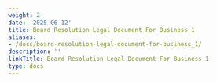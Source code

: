 ```yaml
---
weight: 2
date: '2025-06-12'
title: Board Resolution Legal Document For Business 1
aliases:
- /docs/board-resolution-legal-document-for-business_1/
description: ''
linkTitle: Board Resolution Legal Document For Business 1
type: docs
---
```


